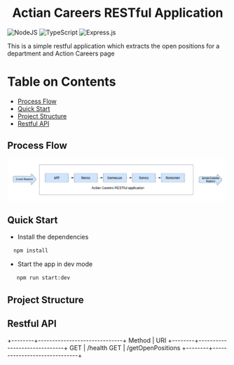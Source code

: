 <html><center><h1>Actian Careers RESTful Application</h1></center></html>

![NodeJS](https://img.shields.io/badge/node.js-6DA55F?style=for-the-badge&logo=node.js&logoColor=white)
![TypeScript](https://img.shields.io/badge/typescript-%23007ACC.svg?style=for-the-badge&logo=typescript&logoColor=white)
![Express.js](https://img.shields.io/badge/express.js-%23404d59.svg?style=for-the-badge&logo=express&logoColor=%2361DAFB)

This is a simple restful application which extracts the open positions for a department and Action Careers page

# Table on Contents <!-- omit in toc -->

- [Process Flow](#process-flow)
- [Quick Start](#quick-start)
- [Project Structure](#project-structure)
- [Restful API](#restful-api)

## Process Flow

![Process Flow](/docs/images/processFlow.jpeg)

## Quick Start

- Install the dependencies

```cmd
  npm install
```

- Start the app in dev mode

```cmd
   npm run start:dev
```

## Project Structure

## Restful API

+--------+------------------------------+
 Method  | URI
+--------+------------------------------+
  GET    | /health
  GET    | /getOpenPositions
+--------+------------------------------+
